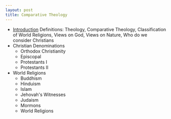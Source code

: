 ```yaml
---
layout: post
title: Comparative Theology
---
```


* [Introduction](https://nyneservants.github.io/curriculum/Comparative-Theology/COMP102-ChristianDenominations.pdf) Definitions: Theology, Comparative Theology, Classification of World Religions, Views on God, Views on Nature, Who do we consider Christians
* Christian Denominations
    * Orthodox Christianity
    * Episcopal
    * Protestants I
    * Protestants II
* World Religions
    * Buddhism
    * Hinduism
    * Islam
    * Jehovah's Witnesses
    * Judaism
    * Mormons
    * World Religions
